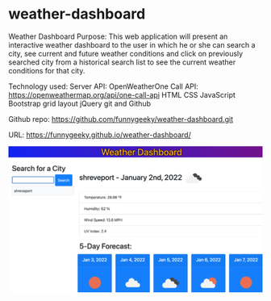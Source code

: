 # weather-dashboard
Weather Dashboard
Purpose:
This web application will present an interactive weather dashboard to the user in which he or she can search a city, see current and future weather conditions and click on previously searched city from a historical search list to see the current weather conditions for that city.

Technology used:
Server API: OpenWeatherOne Call API: https://openweathermap.org/api/one-call-api
HTML
CSS
JavaScript
Bootstrap grid layout
jQuery
git and Github

Github repo:
https://github.com/funnygeeky/weather-dashboard.git

URL:
 https://funnygeeky.github.io/weather-dashboard/

 <a href="https://funnygeeky.github.io/weather-dashboard/">
<img src="./assets/images/Weather.png" alt="Weather Dashboard" page title">
</a>



